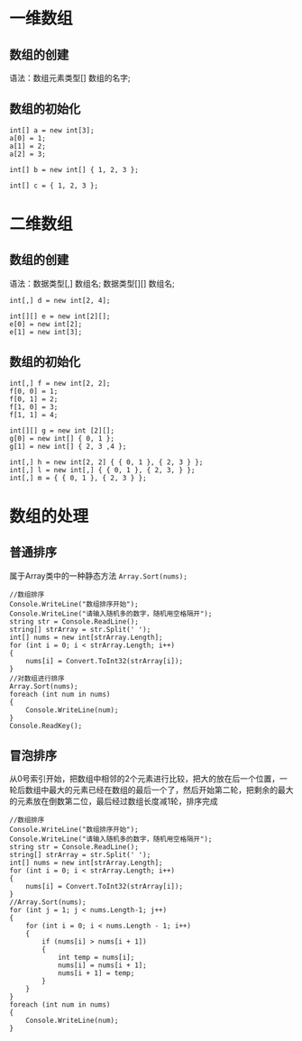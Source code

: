 # 一维数组

## 数组的创建

语法：数组元素类型[] 数组的名字;

## 数组的初始化

```CSharp
int[] a = new int[3];
a[0] = 1;
a[1] = 2;
a[2] = 3;

int[] b = new int[] { 1, 2, 3 };

int[] c = { 1, 2, 3 };
```

# 二维数组

## 数组的创建

语法：数据类型[,] 数组名;
          数据类型[][] 数组名;

```CSharp
int[,] d = new int[2, 4];

int[][] e = new int[2][];
e[0] = new int[2];
e[1] = new int[3];
```

## 数组的初始化

```CSharp
int[,] f = new int[2, 2];
f[0, 0] = 1;
f[0, 1] = 2;
f[1, 0] = 3;
f[1, 1] = 4;

int[][] g = new int [2][];
g[0] = new int[] { 0, 1 };
g[1] = new int[] { 2, 3 ,4 };

int[,] h = new int[2, 2] { { 0, 1 }, { 2, 3 } };
int[,] l = new int[,] { { 0, 1 }, { 2, 3, } };
int[,] m = { { 0, 1 }, { 2, 3 } };
```

# 数组的处理

## 普通排序
属于Array类中的一种静态方法
`Array.Sort(nums);`

```CSharp
//数组排序
Console.WriteLine("数组排序开始");
Console.WriteLine("请输入随机多的数字，随机用空格隔开");
string str = Console.ReadLine();
string[] strArray = str.Split(' ');
int[] nums = new int[strArray.Length];
for (int i = 0; i < strArray.Length; i++)
{
    nums[i] = Convert.ToInt32(strArray[i]);
}
//对数组进行排序
Array.Sort(nums);
foreach (int num in nums)
{
    Console.WriteLine(num);
}
Console.ReadKey();
```

## 冒泡排序

从0号索引开始，把数组中相邻的2个元素进行比较，把大的放在后一个位置，一轮后数组中最大的元素已经在数组的最后一个了，然后开始第二轮，把剩余的最大的元素放在倒数第二位，最后经过数组长度减1轮，排序完成

```CSharp
//数组排序
Console.WriteLine("数组排序开始");
Console.WriteLine("请输入随机多的数字，随机用空格隔开");
string str = Console.ReadLine();
string[] strArray = str.Split(' ');
int[] nums = new int[strArray.Length];
for (int i = 0; i < strArray.Length; i++)
{
    nums[i] = Convert.ToInt32(strArray[i]);
}
//Array.Sort(nums);
for (int j = 1; j < nums.Length-1; j++)
{
    for (int i = 0; i < nums.Length - 1; i++)
    {
        if (nums[i] > nums[i + 1])
        {
            int temp = nums[i];
            nums[i] = nums[i + 1];
            nums[i + 1] = temp;
        }
    }
}
foreach (int num in nums)
{
    Console.WriteLine(num);
}
```
